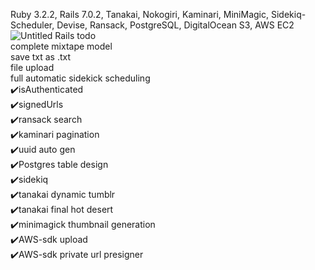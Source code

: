 Ruby 3.2.2, Rails 7.0.2, Tanakai, Nokogiri, Kaminari, MiniMagic, Sidekiq-Scheduler, Devise, Ransack, PostgreSQL, DigitalOcean S3, AWS EC2
![Untitled](https://github.com/duneswake/crystal_hair_api_rails/assets/42588724/91507f84-37b1-4e2e-bf8a-33bdc4c15420)
Rails todo <br/>
complete mixtape model<br/>
save txt as .txt<br/>
file upload<br/>
full automatic sidekick scheduling <br/>
✔️isAuthenticated<br/>
✔️signedUrls<br/>
✔️ransack search<br/>
✔️kaminari pagination<br/>
✔️uuid auto gen<br/>
✔️Postgres table design<br/>
✔️sidekiq <br/>
✔️tanakai dynamic tumblr<br/>
✔️tanakai final hot desert<br/>
✔️minimagick thumbnail generation<br/>
✔️AWS-sdk upload<br/>
✔️AWS-sdk private url presigner<br/>
